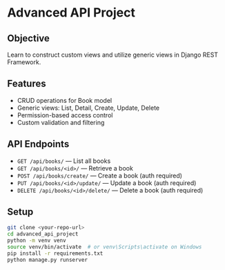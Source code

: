 # Advanced API Project

## Objective
Learn to construct custom views and utilize generic views in Django REST Framework.

## Features
- CRUD operations for Book model
- Generic views: List, Detail, Create, Update, Delete
- Permission-based access control
- Custom validation and filtering

## API Endpoints
- `GET /api/books/` — List all books
- `GET /api/books/<id>/` — Retrieve a book
- `POST /api/books/create/` — Create a book (auth required)
- `PUT /api/books/<id>/update/` — Update a book (auth required)
- `DELETE /api/books/<id>/delete/` — Delete a book (auth required)

## Setup
```bash
git clone <your-repo-url>
cd advanced_api_project
python -m venv venv
source venv/bin/activate  # or venv\Scripts\activate on Windows
pip install -r requirements.txt
python manage.py runserver